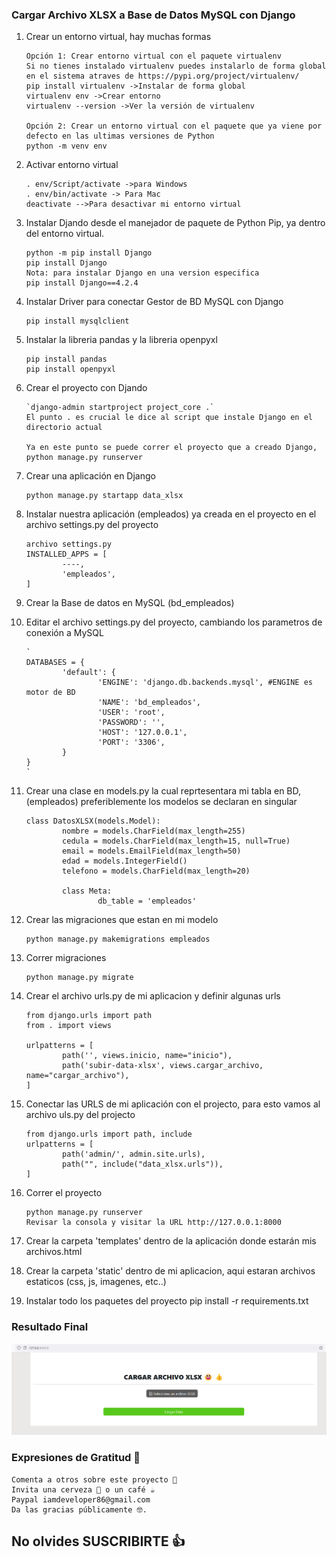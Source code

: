 ### Cargar Archivo XLSX a Base de Datos MySQL con Django

1.  Crear un entorno virtual, hay muchas formas

        Opción 1: Crear entorno virtual con el paquete virtualenv
        Si no tienes instalado virtualenv puedes instalarlo de forma global en el sistema atraves de https://pypi.org/project/virtualenv/
        pip install virtualenv ->Instalar de forma global
        virtualenv env ->Crear entorno
        virtualenv --version ->Ver la versión de virtualenv

        Opción 2: Crear un entorno virtual con el paquete que ya viene por defecto en las ultimas versiones de Python
        python -m venv env

2.  Activar entorno virtual

        . env/Script/activate ->para Windows
        . env/bin/activate -> Para Mac
        deactivate -->Para desactivar mi entorno virtual

3.  Instalar Djando desde el manejador de paquete de Python Pip, ya dentro del entorno virtual.

        python -m pip install Django
        pip install Django
        Nota: para instalar Django en una version especifica
        pip install Django==4.2.4

4.  Instalar Driver para conectar Gestor de BD MySQL con Django

        pip install mysqlclient

5.  Instalar la libreria pandas y la libreria openpyxl

        pip install pandas
        pip install openpyxl

6.  Crear el proyecto con Djando

        `django-admin startproject project_core .`
        El punto . es crucial le dice al script que instale Django en el directorio actual

        Ya en este punto se puede correr el proyecto que a creado Django,
        python manage.py runserver

7.  Crear una aplicación en Django

        python manage.py startapp data_xlsx

8.  Instalar nuestra aplicación (empleados) ya creada en el proyecto en el archivo settings.py del proyecto

        archivo settings.py
        INSTALLED_APPS = [
                ----,
                'empleados',
        ]

9.  Crear la Base de datos en MySQL (bd_empleados)
10. Editar el archivo settings.py del proyecto, cambiando los parametros de conexión a MySQL

        `
        DATABASES = {
                'default': {
                        'ENGINE': 'django.db.backends.mysql', #ENGINE es motor de BD
                        'NAME': 'bd_empleados',
                        'USER': 'root',
                        'PASSWORD': '',
                        'HOST': '127.0.0.1',
                        'PORT': '3306',
                }
        }
        `

11. Crear una clase en models.py la cual reprtesentara mi tabla en BD,(empleados) preferiblemente los modelos
    se declaran en singular

        class DatosXLSX(models.Model):
                nombre = models.CharField(max_length=255)
                cedula = models.CharField(max_length=15, null=True)
                email = models.EmailField(max_length=50)
                edad = models.IntegerField()
                telefono = models.CharField(max_length=20)

                class Meta:
                        db_table = 'empleados'

12. Crear las migraciones que estan en mi modelo

        python manage.py makemigrations empleados

13. Correr migraciones

        python manage.py migrate

14. Crear el archivo urls.py de mi aplicacion y definir algunas urls

        from django.urls import path
        from . import views

        urlpatterns = [
                path('', views.inicio, name="inicio"),
                path('subir-data-xlsx', views.cargar_archivo, name="cargar_archivo"),
        ]

15. Conectar las URLS de mi aplicación con el projecto, para esto vamos al archivo uls.py del projecto

        from django.urls import path, include
        urlpatterns = [
                path('admin/', admin.site.urls),
                path("", include("data_xlsx.urls")),
        ]

16. Correr el proyecto

        python manage.py runserver
        Revisar la consola y visitar la URL http://127.0.0.1:8000

17. Crear la carpeta 'templates' dentro de la aplicación donde estarán mis archivos.html

18. Crear la carpeta 'static' dentro de mi aplicacion, aqui estaran archivos
    estaticos (css, js, imagenes, etc..)

19. Instalar todo los paquetes del proyecto
    pip install -r requirements.txt

### Resultado Final

![](https://raw.githubusercontent.com/urian121/imagenes-proyectos-github/master/Cargar%20Archivo%20XLSX%20-%20urian%20viera.png)

### Expresiones de Gratitud 🎁

    Comenta a otros sobre este proyecto 📢
    Invita una cerveza 🍺 o un café ☕
    Paypal iamdeveloper86@gmail.com
    Da las gracias públicamente 🤓.

## No olvides SUSCRIBIRTE 👍
